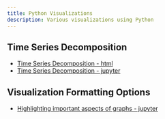 ```yaml
---
title: Python Visualizations
description: Various visualizations using Python
---
```


## Time Series Decomposition
- [Time Series Decomposition - html](ConstructionTimeSeriesDecomposition.html)
- [Time Series Decomposition - jupyter](ConstructionTimeSeriesDecomposition.ipynb)

## Visualization Formatting Options
- [Highlighting important aspects of graphs - jupyter](M3Graphing.ipynb)
